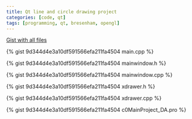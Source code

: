 ```yaml
---
title: Qt line and circle drawing project
categories: [code, qt]
tags: [programming, qt, bresenham, opengl]
---
```


[Gist with all files](https://gist.github.com/Maktel/9d344d4e3a10df591566efa211fa4504)

{% gist 9d344d4e3a10df591566efa211fa4504 main.cpp %}

{% gist 9d344d4e3a10df591566efa211fa4504 mainwindow.h %}

{% gist 9d344d4e3a10df591566efa211fa4504 mainwindow.cpp %}

{% gist 9d344d4e3a10df591566efa211fa4504 xdrawer.h %}

{% gist 9d344d4e3a10df591566efa211fa4504 xdrawer.cpp %}

{% gist 9d344d4e3a10df591566efa211fa4504 c0MainProject_DA.pro %}
